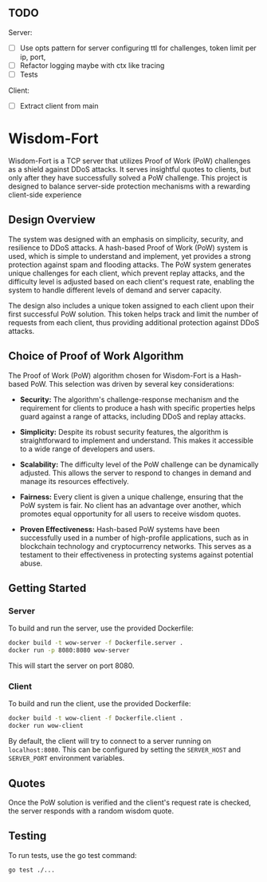 ## TODO

Server:
- [ ] Use opts pattern for server configuring ttl for challenges, token limit per ip, port, 
- [ ] Refactor logging maybe with ctx like tracing
- [ ] Tests

Client:
- [ ] Extract client from main

# Wisdom-Fort

Wisdom-Fort is a TCP server that utilizes Proof of Work (PoW) challenges as a shield against DDoS attacks. It serves insightful quotes to clients, but only after they have successfully solved a PoW challenge. This project is designed to balance server-side protection mechanisms with a rewarding client-side experience

## Design Overview

The system was designed with an emphasis on simplicity, security, and resilience to DDoS attacks. A hash-based Proof of Work (PoW) system is used, which is simple to understand and implement, yet provides a strong protection against spam and flooding attacks. The PoW system generates unique challenges for each client, which prevent replay attacks, and the difficulty level is adjusted based on each client's request rate, enabling the system to handle different levels of demand and server capacity.

The design also includes a unique token assigned to each client upon their first successful PoW solution. This token helps track and limit the number of requests from each client, thus providing additional protection against DDoS attacks.

## Choice of Proof of Work Algorithm

The Proof of Work (PoW) algorithm chosen for Wisdom-Fort is a Hash-based PoW. This selection was driven by several key considerations:

- **Security:** The algorithm's challenge-response mechanism and the requirement for clients to produce a hash with specific properties helps guard against a range of attacks, including DDoS and replay attacks.

- **Simplicity:** Despite its robust security features, the algorithm is straightforward to implement and understand. This makes it accessible to a wide range of developers and users.

- **Scalability:** The difficulty level of the PoW challenge can be dynamically adjusted. This allows the server to respond to changes in demand and manage its resources effectively.

- **Fairness:** Every client is given a unique challenge, ensuring that the PoW system is fair. No client has an advantage over another, which promotes equal opportunity for all users to receive wisdom quotes.

- **Proven Effectiveness:** Hash-based PoW systems have been successfully used in a number of high-profile applications, such as in blockchain technology and cryptocurrency networks. This serves as a testament to their effectiveness in protecting systems against potential abuse.

## Getting Started

### Server

To build and run the server, use the provided Dockerfile:

```sh
docker build -t wow-server -f Dockerfile.server .
docker run -p 8080:8080 wow-server
```

This will start the server on port 8080.

### Client

To build and run the client, use the provided Dockerfile:

```sh
docker build -t wow-client -f Dockerfile.client .
docker run wow-client
```

By default, the client will try to connect to a server running on `localhost:8080`. This can be configured by setting the `SERVER_HOST` and `SERVER_PORT` environment variables.

## Quotes

Once the PoW solution is verified and the client's request rate is checked, the server responds with a random wisdom quote.

## Testing

To run tests, use the go test command:

```sh
go test ./...
```
